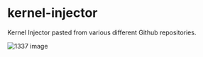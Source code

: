 # kernel-injector
Kernel Injector pasted from various different Github repositories.

![1337 image](https://i.gyazo.com/0c0d174bc22770c70e6e2748244fde70.png)
